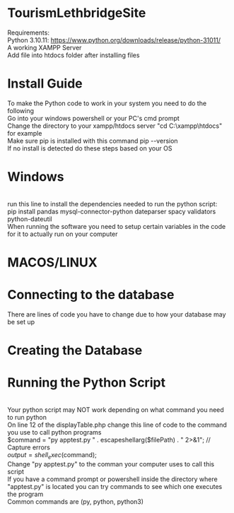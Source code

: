 # TourismLethbridgeSite
Requirements:
<br>Python 3.10.11: https://www.python.org/downloads/release/python-31011/
<br>A working XAMPP Server
<br>Add file into htdocs folder after installing files
# Install Guide
To make the Python code to work in your system you need to do the following
<br>Go into your windows powershell or your PC's cmd prompt
<br>Change the directory to your xampp/htdocs server "cd C:\xampp\htdocs" for example
<br>Make sure pip is installed with this command pip --version
<br>If no install is detected do these steps based on your OS
# Windows

<br>run this line to install the dependencies needed to run the python script: 
<br>pip install pandas mysql-connector-python dateparser spacy validators python-dateutil
<br>When running the software you need to setup certain variables in the code for it to actually run on your computer
# MACOS/LINUX
# Connecting to the database
There are lines of code you have to change due to how your database may be set up
# Creating the Database
# Running the Python Script
<br>Your python script may NOT work depending on what command you need to run python
<br>On line 12 of the displayTable.php change this line of code to the command you use to call python programs
<br>$command = "py apptest.py " . escapeshellarg($filePath) . " 2>&1"; // Capture errors
<br>$output = shell_exec($command);
<br>Change "py apptest.py" to the comman your computer uses to call this script
<br>If you have a command prompt or powershell inside the directory where "apptest.py" is located you can try commands to see which one executes the program
<br>Common commands are (py, python, python3)
